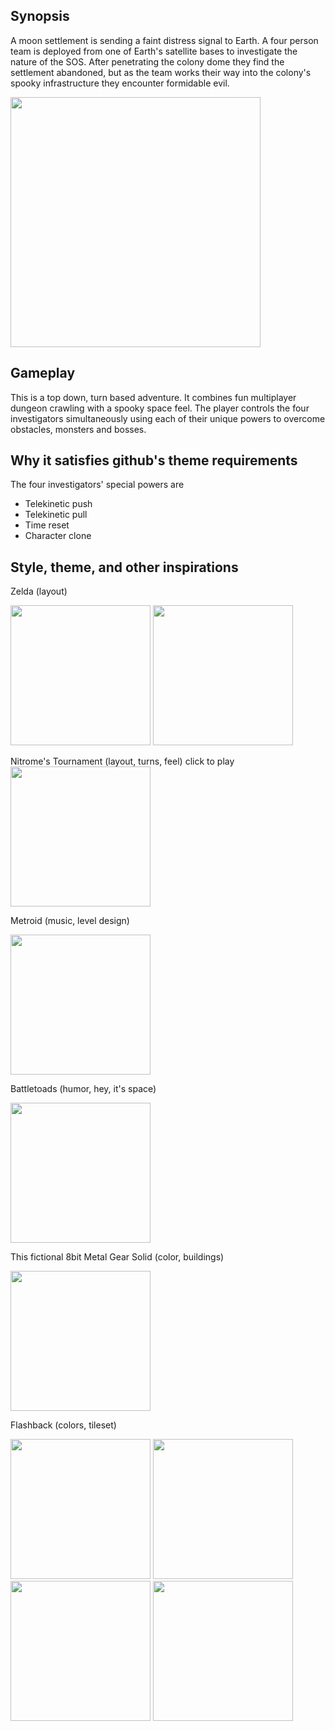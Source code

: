 Synopsis
--------
A moon settlement is sending a faint distress signal to Earth. A four person team is deployed from one of Earth's satellite bases to investigate the nature of the SOS. After penetrating the colony dome they find the settlement abandoned, but as the team works their way into the colony's spooky infrastructure they encounter formidable evil.

<img src="https://github.com/incorrectangle/game-off-2012/tree/master/img/storyboards/thecolony.jpg" width="400" />

Gameplay
--------
This is a top down, turn based adventure. It combines fun multiplayer dungeon crawling with a spooky space feel.
The player controls the four investigators simultaneously using each of their unique powers to overcome obstacles, monsters and bosses. 

Why it satisfies github's theme requirements
--------------------------------------------
The four investigators' special powers are

* Telekinetic push
* Telekinetic pull
* Time reset
* Character clone

Style, theme, and other inspirations
--------------------------------
Zelda (layout)  

<img src="http://www.nerdlets.org/wp-content/uploads/2008/07/zelda.png" width="224" />

<img src="http://boothammer.com/wordpress/wp-content/uploads/2012/06/lttp-image-4.jpg" width="224" />

Nitrome's Tournament (layout, turns, feel) 
click to play 
<a href="http://www.nitrome.com/games/turnament/"><img src="http://i3.ytimg.com/vi/rAOZUV8S0jk/mqdefault.jpg" width="224" /></a>

Metroid (music, level design) 

<img src="http://www.mobygames.com/images/shots/l/312628-metroid-nes-screenshot-the-battle-against-the-mother-brain.png" width="224" />

Battletoads (humor, hey, it's space)  

<img src="http://www.chronicgames.net/images/games/nes/battletoads-screenshot-008.png" width="224" />

This fictional 8bit Metal Gear Solid (color, buildings) 

<img src="http://static02.mediaite.com/geekosystem/uploads/2010/08/mgs4.png" width="224" />

Flashback (colors, tileset)

<img src="http://www.atariage.com/Jaguar/screenshots/s_Flashback_7.jpg" width="224" /> 

<img src="http://www.mobygames.com/images/shots/l/117899-flashback-the-quest-for-identity-snes-screenshot-hmm-how-can.gif" width="224" /> 

<img src="http://www.emuparadise.me/Sega%20Genesis/Snaps/Flashback%20(J).png" width="224" /> 

<img src="http://www.mobygames.com/images/shots/l/363485-flashback-the-quest-for-identity-3do-screenshot-saving-your.png" width="224" /> 

